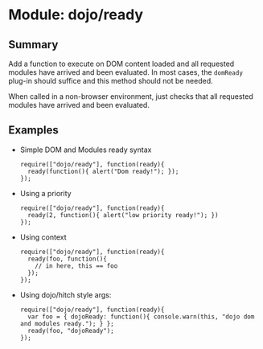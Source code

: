 # Module: dojo/ready

## Summary

Add a function to execute on DOM content loaded and all requested modules have arrived and been evaluated.
In most cases, the `domReady` plug-in should suffice and this method should not be needed.

When called in a non-browser environment, just checks that all requested modules have arrived and been
evaluated.
## Examples

* Simple DOM and Modules ready syntax

      require(["dojo/ready"], function(ready){
        ready(function(){ alert("Dom ready!"); });
      });


* Using a priority

      require(["dojo/ready"], function(ready){
        ready(2, function(){ alert("low priority ready!"); })
      });


* Using context

      require(["dojo/ready"], function(ready){
        ready(foo, function(){
          // in here, this == foo
        });
      });


* Using dojo/hitch style args:

      require(["dojo/ready"], function(ready){
        var foo = { dojoReady: function(){ console.warn(this, "dojo dom and modules ready."); } };
        ready(foo, "dojoReady");
      });


